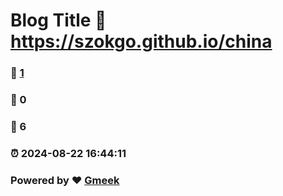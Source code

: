 # Blog Title :link: https://szokgo.github.io/china 
### :page_facing_up: [1](https://szokgo.github.io/china/tag.html) 
### :speech_balloon: 0 
### :hibiscus: 6 
### :alarm_clock: 2024-08-22 16:44:11 
### Powered by :heart: [Gmeek](https://github.com/Meekdai/Gmeek)
